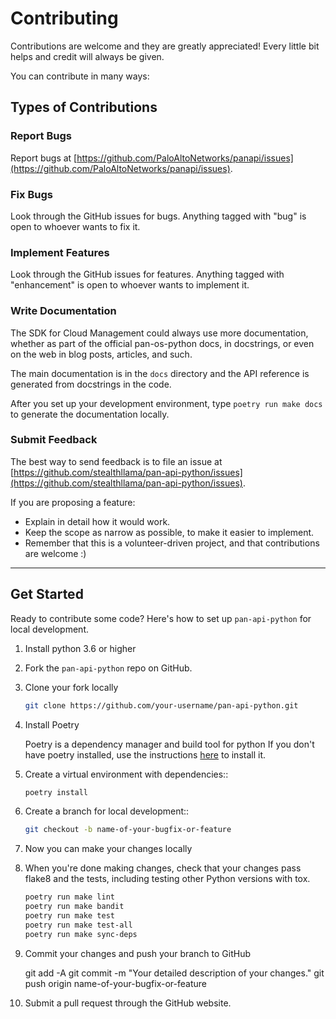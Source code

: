 # Contributing

Contributions are welcome and they are greatly appreciated! Every
little bit helps and credit will always be given.

You can contribute in many ways:

## Types of Contributions

### Report Bugs

Report bugs at [https://github.com/PaloAltoNetworks/panapi/issues](https://github.com/PaloAltoNetworks/panapi/issues).

### Fix Bugs

Look through the GitHub issues for bugs. Anything tagged with "bug"
is open to whoever wants to fix it.

### Implement Features

Look through the GitHub issues for features. Anything tagged with "enhancement"
is open to whoever wants to implement it.

### Write Documentation

The SDK for Cloud Management could always use more documentation, whether as part of the official pan-os-python docs, in docstrings, or even on the web in blog posts,
articles, and such.

The main documentation is in the `docs` directory and the API reference is
generated from docstrings in the code.

After you set up your development environment, type `poetry run make docs` to
generate the documentation locally.

### Submit Feedback

The best way to send feedback is to file an issue at [https://github.com/stealthllama/pan-api-python/issues](https://github.com/stealthllama/pan-api-python/issues).

If you are proposing a feature:

- Explain in detail how it would work.
- Keep the scope as narrow as possible, to make it easier to implement.
- Remember that this is a volunteer-driven project, and that contributions
  are welcome :)

---

## Get Started

Ready to contribute some code? Here's how to set up `pan-api-python` for local development.

1. Install python 3.6 or higher

2. Fork the `pan-api-python` repo on GitHub.

3. Clone your fork locally

   ```bash
   git clone https://github.com/your-username/pan-api-python.git
   ```

4. Install Poetry

   Poetry is a dependency manager and build tool for python
   If you don't have poetry installed, use the instructions [here](https://python-poetry.org/docs/#installation) to install it.

5. Create a virtual environment with dependencies::

   ```bash
   poetry install
   ```

6. Create a branch for local development::

   ```bash
   git checkout -b name-of-your-bugfix-or-feature
   ```

7. Now you can make your changes locally

8. When you're done making changes, check that your changes pass flake8 and the tests, including testing other Python versions with tox.

   ```bash
   poetry run make lint
   poetry run make bandit
   poetry run make test
   poetry run make test-all
   poetry run make sync-deps
   ```

9. Commit your changes and push your branch to GitHub

   git add -A
   git commit -m "Your detailed description of your changes."
   git push origin name-of-your-bugfix-or-feature

10. Submit a pull request through the GitHub website.
